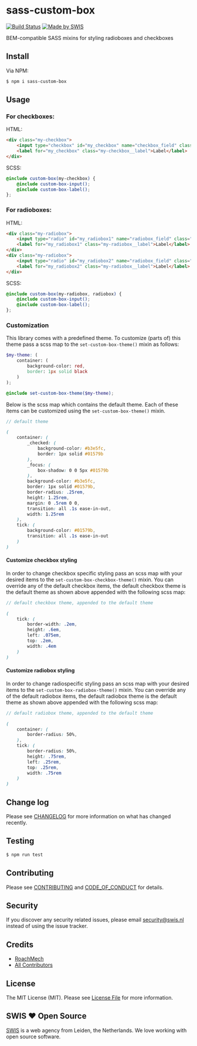 # sass-custom-box
[![Build Status][ico-travis]][link-travis]
[![Made by SWIS][ico-swis]][link-swis]

BEM-compatible SASS mixins for styling radioboxes and checkboxes

## Install

Via NPM:

``` bash
$ npm i sass-custom-box
```

## Usage

### For checkboxes:

HTML:

``` html
<div class="my-checkbox">
    <input type="checkbox" id="my_checkbox" name="checkbox_field" class="my-checkbox__input"/>
    <label for="my_checkbox" class="my-checkbox__label">Label</label>
</div>
```

SCSS:

``` scss
@include custom-box(my-checkbox) {
    @include custom-box-input();
    @include custom-box-label();
};
```

### For radioboxes:

HTML:

``` html
<div class="my-radiobox">
    <input type="radio" id="my_radiobox1" name="radiobox_field" class="my-radiobox__input"/>
    <label for="my_radiobox1" class="my-radiobox__label">Label</label>
</div>
<div class="my-radiobox">
    <input type="radio" id="my_radiobox2" name="radiobox_field" class="my-radiobox__input"/>
    <label for="my_radiobox2" class="my-radiobox__label">Label</label>
</div>
```

SCSS:

``` scss
@include custom-box(my-radiobox, radiobox) {
    @include custom-box-input();
    @include custom-box-label();
};
```

### Customization

This library comes with a predefined theme. To customize (parts of) this theme pass a scss map to the `set-custom-box-theme()` mixin as follows:

``` scss
$my-theme: (
    container: (
        background-color: red,
        border: 1px solid black    
    )
);

@include set-custom-box-theme($my-theme);
```

Below is the scss map which contains the default theme. Each of these items can be customized using the `set-custom-box-theme()` mixin.

``` scss
// default theme

(
    container: (
        _checked: (
            background-color: #b3e5fc,
            border: 1px solid #01579b
        ),
        _focus: (
            box-shadow: 0 0 5px #01579b
        ),
        background-color: #b3e5fc,
        border: 1px solid #01579b,
        border-radius: .25rem,
        height: 1.25rem,
        margin: 0 .5rem 0 0,
        transition: all .1s ease-in-out,
        width: 1.25rem
    ),
    tick: (
        background-color: #01579b,
        transition: all .1s ease-in-out
    )
)
```

#### Customize checkbox styling

In order to change checkbox specific styling pass an scss map with your desired items to the `set-custom-box-checkbox-theme()` mixin. 
You can override any of the default checkbox items, the default checkbox theme is the default theme as shown above appended with the following scss map:

``` scss
// default checkbox theme, appended to the default theme

(
    tick: (
        border-width: .2em,
        height: .6em,
        left: .075em,
        top: .2em,
        width: .4em
    )
)
```

#### Customize radiobox styling

In order to change radiospecific styling pass an scss map with your desired items to the `set-custom-box-radiobox-theme()` mixin. 
You can override any of the default radiobox items, the default radiobox theme is the default theme as shown above appended with the following scss map:

``` scss
// default radiobox theme, appended to the default theme

(
    container: (
        border-radius: 50%,
    ),
    tick: (
        border-radius: 50%,
        height: .75rem,
        left: .25rem,
        top: .25rem,
        width: .75rem
    )
)
```

## Change log

Please see [CHANGELOG](CHANGELOG.md) for more information on what has changed recently.

## Testing

``` bash
$ npm run test
```

## Contributing

Please see [CONTRIBUTING](CONTRIBUTING.md) and [CODE_OF_CONDUCT](CODE_OF_CONDUCT.md) for details.

## Security

If you discover any security related issues, please email security@swis.nl instead of using the issue tracker.

## Credits

- [RoachMech][link-author]
- [All Contributors][link-contributors]

## License

The MIT License (MIT). Please see [License File](LICENSE) for more information.

## SWIS :heart: Open Source

[SWIS][link-swis] is a web agency from Leiden, the Netherlands. We love working with open source software. 

[ico-travis]: https://travis-ci.org/swisnl/sass-custom-box.svg?branch=master
[ico-swis]: https://img.shields.io/badge/%F0%9F%9A%80-made%20by%20SWIS-%23D9021B.svg

[link-travis]: https://travis-ci.org/swisnl/sass-custom-box
[link-author]: https://github.com/RoachMech
[link-contributors]: ../../contributors
[link-swis]: https://www.swis.nl
